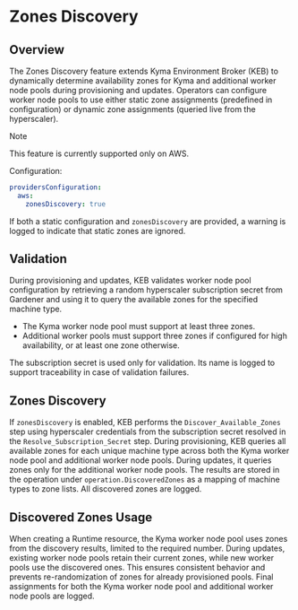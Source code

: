 # Zones Discovery

## Overview

The Zones Discovery feature extends Kyma Environment Broker (KEB) to dynamically determine availability zones for Kyma and additional worker node pools during provisioning and updates.
Operators can configure worker node pools to use either static zone assignments (predefined in configuration) or dynamic zone assignments (queried live from the hyperscaler).

> [!NOTE]
> This feature is currently supported only on AWS.

Configuration:

```yaml
providersConfiguration:
  aws:
    zonesDiscovery: true
```

If both a static configuration and `zonesDiscovery` are provided, a warning is logged to indicate that static zones are ignored.

## Validation

During provisioning and updates, KEB validates worker node pool configuration by retrieving a random hyperscaler subscription secret from Gardener and using it to query the available zones for the specified machine type.
- The Kyma worker node pool must support at least three zones.
- Additional worker pools must support three zones if configured for high availability, or at least one zone otherwise.

The subscription secret is used only for validation. Its name is logged to support traceability in case of validation failures.

## Zones Discovery

If `zonesDiscovery` is enabled, KEB performs the `Discover_Available_Zones` step using hyperscaler credentials from the subscription secret resolved in the `Resolve_Subscription_Secret` step.
During provisioning, KEB queries all available zones for each unique machine type across both the Kyma worker node pool and additional worker node pools. During updates, it queries zones only for the additional worker node pools.
The results are stored in the operation under `operation.DiscoveredZones` as a mapping of machine types to zone lists. All discovered zones are logged.

## Discovered Zones Usage

When creating a Runtime resource, the Kyma worker node pool uses zones from the discovery results, limited to the required number.
During updates, existing worker node pools retain their current zones, while new worker pools use the discovered ones. This ensures consistent behavior and prevents re-randomization of zones for already provisioned pools.
Final assignments for both the Kyma worker node pool and additional worker node pools are logged.
